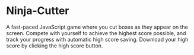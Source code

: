 # Ninja-Cutter
A fast-paced JavaScript game where you cut boxes as they appear on the screen. Compete with yourself to achieve the highest score possible, and track your progress with automatic high score saving. Download your high score by clicking the high score button.
